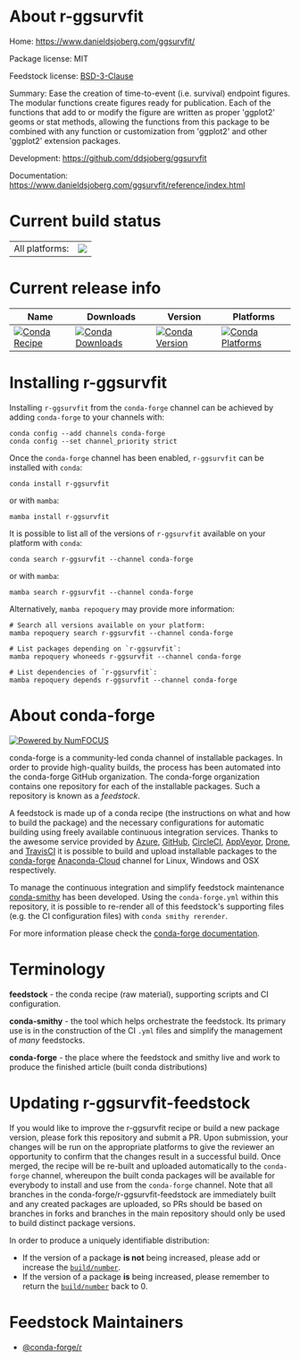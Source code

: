 About r-ggsurvfit
=================

Home: https://www.danieldsjoberg.com/ggsurvfit/

Package license: MIT

Feedstock license: [BSD-3-Clause](https://github.com/conda-forge/r-ggsurvfit-feedstock/blob/main/LICENSE.txt)

Summary: Ease the creation of time-to-event (i.e. survival) endpoint figures. The modular functions create figures ready for publication. Each of the functions that add to or modify the figure are written as proper 'ggplot2' geoms or stat methods, allowing the functions from this package to be combined with any function or customization from 'ggplot2' and other 'ggplot2' extension packages.

Development: https://github.com/ddsjoberg/ggsurvfit

Documentation: https://www.danieldsjoberg.com/ggsurvfit/reference/index.html

Current build status
====================


<table><tr><td>All platforms:</td>
    <td>
      <a href="https://dev.azure.com/conda-forge/feedstock-builds/_build/latest?definitionId=18420&branchName=main">
        <img src="https://dev.azure.com/conda-forge/feedstock-builds/_apis/build/status/r-ggsurvfit-feedstock?branchName=main">
      </a>
    </td>
  </tr>
</table>

Current release info
====================

| Name | Downloads | Version | Platforms |
| --- | --- | --- | --- |
| [![Conda Recipe](https://img.shields.io/badge/recipe-r--ggsurvfit-green.svg)](https://anaconda.org/conda-forge/r-ggsurvfit) | [![Conda Downloads](https://img.shields.io/conda/dn/conda-forge/r-ggsurvfit.svg)](https://anaconda.org/conda-forge/r-ggsurvfit) | [![Conda Version](https://img.shields.io/conda/vn/conda-forge/r-ggsurvfit.svg)](https://anaconda.org/conda-forge/r-ggsurvfit) | [![Conda Platforms](https://img.shields.io/conda/pn/conda-forge/r-ggsurvfit.svg)](https://anaconda.org/conda-forge/r-ggsurvfit) |

Installing r-ggsurvfit
======================

Installing `r-ggsurvfit` from the `conda-forge` channel can be achieved by adding `conda-forge` to your channels with:

```
conda config --add channels conda-forge
conda config --set channel_priority strict
```

Once the `conda-forge` channel has been enabled, `r-ggsurvfit` can be installed with `conda`:

```
conda install r-ggsurvfit
```

or with `mamba`:

```
mamba install r-ggsurvfit
```

It is possible to list all of the versions of `r-ggsurvfit` available on your platform with `conda`:

```
conda search r-ggsurvfit --channel conda-forge
```

or with `mamba`:

```
mamba search r-ggsurvfit --channel conda-forge
```

Alternatively, `mamba repoquery` may provide more information:

```
# Search all versions available on your platform:
mamba repoquery search r-ggsurvfit --channel conda-forge

# List packages depending on `r-ggsurvfit`:
mamba repoquery whoneeds r-ggsurvfit --channel conda-forge

# List dependencies of `r-ggsurvfit`:
mamba repoquery depends r-ggsurvfit --channel conda-forge
```


About conda-forge
=================

[![Powered by
NumFOCUS](https://img.shields.io/badge/powered%20by-NumFOCUS-orange.svg?style=flat&colorA=E1523D&colorB=007D8A)](https://numfocus.org)

conda-forge is a community-led conda channel of installable packages.
In order to provide high-quality builds, the process has been automated into the
conda-forge GitHub organization. The conda-forge organization contains one repository
for each of the installable packages. Such a repository is known as a *feedstock*.

A feedstock is made up of a conda recipe (the instructions on what and how to build
the package) and the necessary configurations for automatic building using freely
available continuous integration services. Thanks to the awesome service provided by
[Azure](https://azure.microsoft.com/en-us/services/devops/), [GitHub](https://github.com/),
[CircleCI](https://circleci.com/), [AppVeyor](https://www.appveyor.com/),
[Drone](https://cloud.drone.io/welcome), and [TravisCI](https://travis-ci.com/)
it is possible to build and upload installable packages to the
[conda-forge](https://anaconda.org/conda-forge) [Anaconda-Cloud](https://anaconda.org/)
channel for Linux, Windows and OSX respectively.

To manage the continuous integration and simplify feedstock maintenance
[conda-smithy](https://github.com/conda-forge/conda-smithy) has been developed.
Using the ``conda-forge.yml`` within this repository, it is possible to re-render all of
this feedstock's supporting files (e.g. the CI configuration files) with ``conda smithy rerender``.

For more information please check the [conda-forge documentation](https://conda-forge.org/docs/).

Terminology
===========

**feedstock** - the conda recipe (raw material), supporting scripts and CI configuration.

**conda-smithy** - the tool which helps orchestrate the feedstock.
                   Its primary use is in the construction of the CI ``.yml`` files
                   and simplify the management of *many* feedstocks.

**conda-forge** - the place where the feedstock and smithy live and work to
                  produce the finished article (built conda distributions)


Updating r-ggsurvfit-feedstock
==============================

If you would like to improve the r-ggsurvfit recipe or build a new
package version, please fork this repository and submit a PR. Upon submission,
your changes will be run on the appropriate platforms to give the reviewer an
opportunity to confirm that the changes result in a successful build. Once
merged, the recipe will be re-built and uploaded automatically to the
`conda-forge` channel, whereupon the built conda packages will be available for
everybody to install and use from the `conda-forge` channel.
Note that all branches in the conda-forge/r-ggsurvfit-feedstock are
immediately built and any created packages are uploaded, so PRs should be based
on branches in forks and branches in the main repository should only be used to
build distinct package versions.

In order to produce a uniquely identifiable distribution:
 * If the version of a package **is not** being increased, please add or increase
   the [``build/number``](https://docs.conda.io/projects/conda-build/en/latest/resources/define-metadata.html#build-number-and-string).
 * If the version of a package **is** being increased, please remember to return
   the [``build/number``](https://docs.conda.io/projects/conda-build/en/latest/resources/define-metadata.html#build-number-and-string)
   back to 0.

Feedstock Maintainers
=====================

* [@conda-forge/r](https://github.com/conda-forge/r/)


